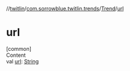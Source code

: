 //[twitlin](../../index.md)/[com.sorrowblue.twitlin.trends](../index.md)/[Trend](index.md)/[url](url.md)



# url  
[common]  
Content  
val [url](url.md): [String](https://kotlinlang.org/api/latest/jvm/stdlib/kotlin/-string/index.html)  



